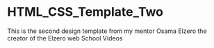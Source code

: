 # HTML_CSS_Template_Two
This is the second design template from my mentor Osama Elzero the creator of the Elzero web School Videos
